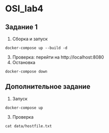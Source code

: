 # OSI_lab4
## Задание 1
1. Сборка и запуск
```
docker-compose up --build -d
```
3. Проверка: перейти на http://localhost:8080
4. Остановка
```
docker-compose down
```
## Дополнительное задание
1. Запуск
```
docker-compose up
```
3. Проверка
```
cat data/hostfile.txt
```
